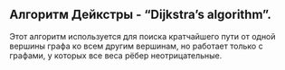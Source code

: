 ## Алгоритм Дейкстры - “Dijkstra’s algorithm”.

Этот алгоритм используется для поиска кратчайшего пути от одной вершины графа ко всем другим вершинам, но работает только с графами, у которых все веса рёбер неотрицательные.

